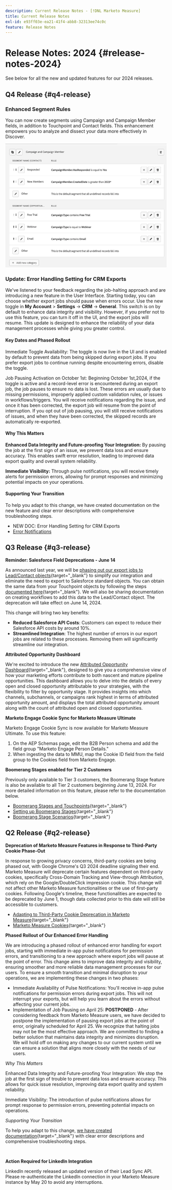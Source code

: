 ```yaml
---
description: Current Release Notes - [!DNL Marketo Measure]
title: Current Release Notes
exl-id: e93ff03e-ea21-41f4-abb8-32313ee74c0c
feature: Release Notes
---
```

# Release Notes: 2024 {#release-notes-2024}

See below for all the new and updated features for our 2024 releases.

## Q4 Release {#q4-release}

### Enhanced Segment Rules

You can now create segments using Campaign and Campaign Member fields, in addition to Touchpoint and Contact fields. This enhancement empowers you to analyze and dissect your data more effectively in Discover.

![Segment Rules for Members](assets/campaign-member.png)

### Update: Error Handling Setting for CRM Exports

We've listened to your feedback regarding the job-halting approach and are introducing a new feature in the User Interface. Starting today, you can choose whether export jobs should pause when errors occur. Use the new toggle in **My Account** > **Settings** → **CRM** → **General**. This switch is on by default to enhance data integrity and visibility. However, if you prefer not to use this feature, you can turn it off in the UI, and the export jobs will resume. This update is designed to enhance the reliability of your data management processes while giving you greater control. 

#### Key Dates and Phased Rollout

Immediate Toggle Availability: The toggle is now live in the UI and is enabled by default to prevent data from being skipped during export jobs. If you prefer export jobs to continue running despite encountering errors, disable the toggle.

Job Pausing Activation on October 1st: Beginning October 1st,2024, if the toggle is active and a record-level error is encountered during an export job, the job pauses to ensure no data is lost. These errors are usually due to missing permissions, improperly applied custom validation rules, or issues in workflows/triggers. You will receive notifications regarding the issue, and once it has been corrected, the export job will resume from the point of interruption. If you opt out of job pausing, you will still receive notifications of issues, and when they have been corrected, the skipped records are automatically re-exported.

#### Why This Matters

**Enhanced Data Integrity and Future-proofing Your Integration:** By pausing the job at the first sign of an issue, we prevent data loss and ensure accuracy. This enables swift error resolution, leading to improved data export quality and overall system reliability.

**Immediate Visibility:** Through pulse notifications, you will receive timely alerts for permission errors, allowing for prompt responses and minimizing potential impacts on your operations.

#### Supporting Your Transition

To help you adapt to this change, we have created documentation on the new feature and clear error descriptions with comprehensive troubleshooting steps.

* NEW DOC: Error Handling Setting for CRM Exports
* [Error Notifications](/help/configuration-and-setup/getting-started-with-marketo-measure/error-notifications.md)

## Q3 Release {#q3-release}

<p>

**Reminder: Salesforce Field Deprecations - June 14**

As announced last year, we will be [phasing out our export jobs to Lead/Contact objects](https://nation.marketo.com/t5/employee-blogs/marketo-measure-salesforce-lead-and-contact-field-deprecation-06/ba-p/350179){target="_blank"} to simplify our integration and eliminate the need to export to Salesforce standard objects. You can obtain the same data from your Touchpoint objects by following the steps [documented here](/help/release-notes/previous-releases/2023.md#deprecations){target="_blank"}. We will also be sharing documentation on creating workflows to add this data to the Lead/Contact object. The deprecation will take effect on June 14, 2024.

This change will bring two key benefits:

* **Reduced Salesforce API Costs**: Customers can expect to reduce their Salesforce API costs by around 10%.
* **Streamlined Integration**: The highest number of errors in our export jobs are related to these processes. Removing them will significantly streamline our integration.

**Attributed Opportunity Dashboard**

We're excited to introduce the new [Attributed Opportunity Dashboard](/help/marketo-measure-discover-ui/dashboards/attributed-opportunity-dashboard.md){target="_blank"}, designed to give you a comprehensive view of how your marketing efforts contribute to both nascent and mature pipeline opportunities. This dashboard allows you to delve into the details of every open and closed opportunity attributable to your strategies, with the flexibility to filter by opportunity stage. It provides insights into which channels, subchannels, or campaigns rank highest in terms of attributed opportunity amount, and displays the total attributed opportunity amount along with the count of attributed open and closed opportunities.

**Marketo Engage Cookie Sync for Marketo Measure Ultimate**

Marketo Engage Cookie Sync is now available for Marketo Measure Ultimate. To use this feature:

1. On the AEP Schemas page, edit the B2B Person schema and add the field group "Marketo Engage Person Details."
1. When ingesting the data to MMU, map the Cookie ID field from the field group to the Cookies field from Marketo Engage.

**Boomerang Stages enabled for Tier 2 Customers**

Previously only available to Tier 3 customers, the Boomerang Stage feature is also be available to all Tier 2 customers beginning June 13, 2024. For more detailed information on this feature, please refer to the documentation below.

* [Boomerang Stages and Touchpoints](/help/advanced-marketo-measure-features/boomerang/boomerang-stages-and-touchpoints.md){target="_blank"}
* [Setting up Boomerang Stages](/help/advanced-marketo-measure-features/boomerang/setting-up-boomerang-stages.md){target="_blank"}
* [Boomerang Stage Scenarios](/help/advanced-marketo-measure-features/boomerang/boomerang-stage-scenarios.md){target="_blank"}

<p>

## Q2 Release {#q2-release}

<p>

**Deprecation of Marketo Measure Features in Response to Third-Party Cookie Phase-Out**

In response to growing privacy concerns, third-party cookies are being phased out, with Google Chrome's Q3 2024 deadline signaling their end. Marketo Measure will deprecate certain features dependent on third-party cookies, specifically Cross-Domain Tracking and View-through Attribution, which rely on the Google/DoubleClick impression cookie. This change will not affect other Marketo Measure functionalities or the use of first-party cookies. Following Google's timeline, these functionalities are expected to be deprecated by June 1, though data collected prior to this date will still be accessible to customers.

* [Adapting to Third-Party Cookie Deprecation in Marketo Measure](https://nation.marketo.com/t5/employee-blogs/adapting-to-third-party-cookie-deprecation-in-marketo-measure/ba-p/345110){target="_blank"}
* [Marketo Measure Cookies](/help/marketo-measure-tracking/setting-up-tracking/marketo-measure-cookies.md){target="_blank"}

**Phased Rollout of Our Enhanced Error Handling**

We are introducing a phased rollout of enhanced error handling for export jobs, starting with immediate in-app pulse notifications for permission errors, and transitioning to a new approach where export jobs will pause at the point of error. This change aims to improve data integrity and visibility, ensuring smoother and more reliable data management processes for our users. To ensure a smooth transition and minimal disruption to your operations, we are implementing these changes in two phases:

* Immediate Availability of Pulse Notifications: You'll receive in-app pulse notifications for permission errors during export jobs. This will not interrupt your exports, but will help you learn about the errors without affecting your current jobs.
* Implementation of Job Pausing on April 25: **POSTPONED** - After considering feedback from Marketo Measure users, we have decided to postpone the implementation of pausing export jobs at the point of error, originally scheduled for April 25. We recognize that halting jobs may not be the most effective approach. We are committed to finding a better solution that maintains data integrity and minimizes disruption. We will hold off on making any changes to our current system until we can ensure a solution that aligns more closely with the needs of our users.

_Why This Matters_

Enhanced Data Integrity and Future-proofing Your Integration: We stop the job at the first sign of trouble to prevent data loss and ensure accuracy. This allows for quick issue resolution, improving data export quality and system reliability.

Immediate Visibility: The introduction of pulse notifications allows for prompt response to permission errors, preventing potential impacts on operations.

_Supporting Your Transition_

To help you adapt to this change, [we have created documentation](/help/configuration-and-setup/getting-started-with-marketo-measure/error-notifications.md){target="_blank"} with clear error descriptions and comprehensive troubleshooting steps.

<br>

**Action Required for LinkedIn Integration**

LinkedIn recently released an updated version of their Lead Sync API. Please re-authenticate the LinkedIn connection in your Marketo Measure instance by May 20 to avoid any interruptions. 
 